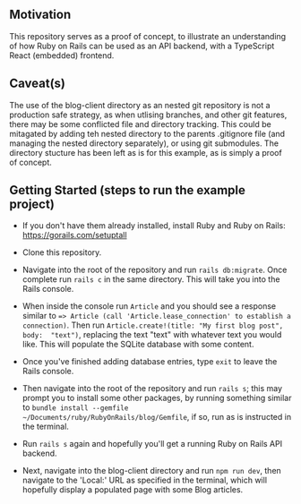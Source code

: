 ## Motivation

This repository serves as a proof of concept, to illustrate an understanding of how Ruby on Rails can be used as an API backend, with a TypeScript React (embedded) frontend.

## Caveat(s)

The use of the blog-client directory as an nested git repository is not a production safe strategy, as when utlising branches, and other git features, there may be some conflicted file and directory tracking. This could be mitagated by adding teh nested directory to the parents .gitignore file (and managing the nested directory separately), or using git submodules. The directory stucture has been left as is for this example, as is simply a proof of concept.

## Getting Started (steps to run the example project) 

- If you don't have them already installed, install Ruby and Ruby on Rails: https://gorails.com/setuptall

- Clone this repository.

- Navigate into the root of the repository and run `rails db:migrate`. Once complete run `rails c` in the same directory. This will take you into the Rails console.

- When inside the console run `Article` and you should see a response similar to `=> Article (call 'Article.lease_connection' to establish a connection)`. Then run `Article.create!(title: "My first blog post", body:  "text")`, replacing the text "text" with whatever text you would like. This will populate the SQLite database with some content. 

- Once you've finished adding database entries, type `exit` to leave the Rails console.

- Then navigate into the root of the repository and run `rails s`; this may prompt you to install some other packages, by running something similar to `bundle install --gemfile ~/Documents/ruby/RubyOnRails/blog/Gemfile`, if so, run as is instructed in the terminal.

- Run `rails s` again and hopefully you'll get a running Ruby on Rails API backend.

- Next, navigate into the blog-client directory and run `npm run dev`, then navigate to the 'Local:' URL as specified in the terminal, which will hopefully display a populated page with some  Blog articles.
